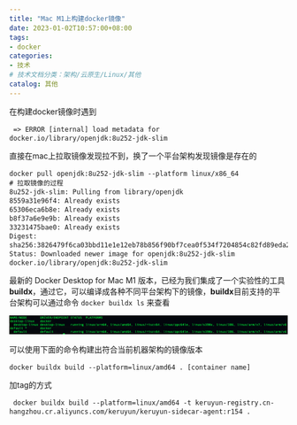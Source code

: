```yaml
---
title: "Mac M1上构建docker镜像"
date: 2023-01-02T10:57:00+08:00
tags:
- docker
categories:
- 技术
# 技术文档分类：架构/云原生/Linux/其他
catalog: 其他 
---
```


在构建docker镜像时遇到

```
 => ERROR [internal] load metadata for docker.io/library/openjdk:8u252-jdk-slim   
```

直接在mac上拉取镜像发现拉不到，换了一个平台架构发现镜像是存在的

```
docker pull openjdk:8u252-jdk-slim --platform linux/x86_64
# 拉取镜像的过程
8u252-jdk-slim: Pulling from library/openjdk
8559a31e96f4: Already exists 
65306eca6b8e: Already exists 
b8f37a6e9e9b: Already exists 
33231475bae0: Already exists 
Digest: sha256:3826479f6ca03bbd11e1e12eb78b856f90bf7cea0f534f7204854c82fd89eda2
Status: Downloaded newer image for openjdk:8u252-jdk-slim
docker.io/library/openjdk:8u252-jdk-slim

```

最新的 Docker Desktop for Mac M1 版本，已经为我们集成了一个实验性的工具**buildx**，通过它，可以编译成各种不同平台架构下的镜像，**buildx**目前支持的平台架构可以通过命令 `docker buildx ls` 来查看

![image-20221008174810985](index.assets/image-20221008174810985.png)



可以使用下面的命令构建出符合当前机器架构的镜像版本

```
docker buildx build --platform=linux/amd64 . [container name]
```



加tag的方式

```
 docker buildx build --platform=linux/amd64 -t keruyun-registry.cn-hangzhou.cr.aliyuncs.com/keruyun/keruyun-sidecar-agent:r154 .
```


